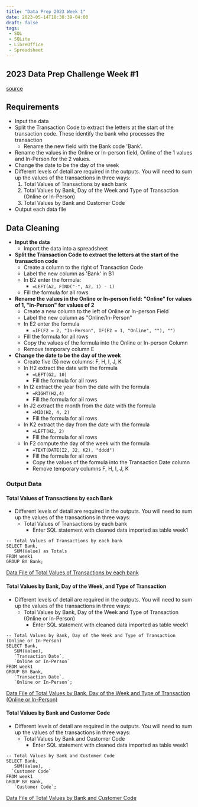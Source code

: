 ```yaml
---
title: "Data Prep 2023 Week 1"
date: 2023-05-14T18:38:39-04:00
draft: false
tags:
 - SQL
 - SQLite
 - LibreOffice
 - Spreadsheet
---
```


## 2023 Data Prep Challenge Week #1

[source](https://preppindata.blogspot.com/2023/01/2023-week-1-data-source-bank.html?m=1)

## Requirements
- Input the data
- Split the Transaction Code to extract the letters at the start of the transaction code. These identify the bank who processes the transaction
  - Rename the new field with the Bank code 'Bank'. 
- Rename the values in the Online or In-person field, Online of the 1 values and In-Person for the 2 values.
- Change the date to be the day of the week
- Different levels of detail are required in the outputs. You will need to sum up the values of the transactions in three ways:
  1. Total Values of Transactions by each bank
  2. Total Values by Bank, Day of the Week and Type of Transaction (Online or In-Person)
  3. Total Values by Bank and Customer Code
- Output each data file

## Data Cleaning
- **Input the data**
  - Import the data into a spreadsheet
- **Split the Transaction Code to extract the letters at the start of the transaction code**
  - Create a column to the right of Transaction Code
  - Label the new column as 'Bank' in B1
  - In B2 enter the formula:
    * ```=LEFT(A2, FIND("-", A2, 1) - 1)```
  - Fill the formula for all rows
- **Rename the values in the Online or In-person field: "Online" for 
values of 1, "In-Person" for values of 2**
  - Create a new column to the left of Online or In-person Field
  - Label the new column as "Online/In-Person"
  - In E2 enter the formula
    * ```=IF(F2 = 2, "In-Person", IF(F2 = 1, "Online", ""), "")```
  - Fill the formula for all rows
  - Copy the values of the formula into the Online or In-person Column
  - Remove temporary column E
- **Change the date to be the day of the week**
  - Create five (5) new columns: F, H, I, J, K
  - In H2 extract the date with the formula
    * ```=LEFT(G2, 10)```
    * Fill the formula for all rows
  - In I2 extract the year from the date with the formula
    * ```=RIGHT(H2,4)```
    * Fill the formula for all rows
  - In J2 extract the month from the date with the formula
    * ```=MID(H2, 4, 2)```
    * Fill the formula for all rows
  - In K2 extract the day from the date with the formula
    * ```=LEFT(H2, 2)```
    * Fill the formula for all rows
  - In F2 compute the day of the week with the formula
    * ```=TEXT(DATE(I2, J2, K2), "dddd")```
    * Fill the formula for all rows
    * Copy the values of the formula into the Transaction Date column
    * Remove temporary columns F, H, I, J, K

### Output Data
#### Total Values of Transactions by each Bank
- Different levels of detail are required in the outputs. You will need to sum up the values of the transactions in three ways:
  * Total Values of Transactions by each bank
    + Enter SQL statement with cleaned data imported as table week1

```
-- Total Values of Transactions by each bank
SELECT Bank,
   SUM(Value) as Totals 
FROM week1 
GROUP BY Bank;
```

[Data File of Total Values of Transactions by each bank](../output-data-1.csv)

#### Total Values by Bank, Day of the Week, and Type of Transaction
- Different levels of detail are required in the outputs. You will need to sum up the values of the transactions in three ways:
  * Total Values by Bank, Day of the Week and Type of Transaction (Online or In-Person)
    + Enter SQL statement with cleaned data imported as table week1

```
-- Total Values by Bank, Day of the Week and Type of Transaction (Online or In-Person)
SELECT Bank,
   SUM(Value),
   `Transaction Date`,
   `Online or In-Person`
FROM week1
GROUP BY Bank,
   `Transaction Date`,
   `Online or In-Person`;
```

[Data File of Total Values by Bank, Day of the Week and Type of Transaction (Online or In-Person)](../output-data-2.csv)

#### Total Values by Bank and Customer Code
- Different levels of detail are required in the outputs. You will need to sum up the values of the transactions in three ways:
  * Total Values by Bank and Customer Code
    + Enter SQL statement with cleaned data imported as table week1

```
-- Total Values by Bank and Customer Code
SELECT Bank,
   SUM(Value),
  `Customer Code`
FROM week1
GROUP BY Bank,
   `Customer Code`;
```

[Data File of Total Values by Bank and Customer Code](../output-data-3.csv)
